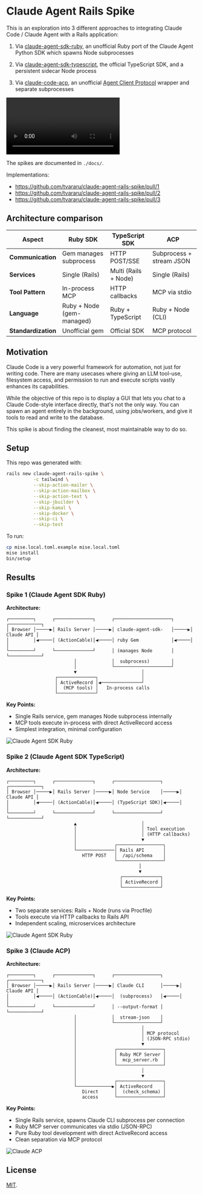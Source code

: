 # Claude Agent Rails Spike

This is an exploration into 3 different approaches to integrating Claude Code /
Claude Agent with a Rails application:

1) Via
[claude-agent-sdk-ruby](https://github.com/ya-luotao/claude-agent-sdk-ruby), an
unofficial Ruby port of the Claude Agent Python SDK which spawns Node
subprocesses

2) Via
[claude-agent-sdk-typescript](https://github.com/anthropics/claude-agent-sdk-typescript),
the official TypeScript SDK, and a persistent sidecar Node process

3) Via [claude-code-acp](https://github.com/zed-industries/claude-code-acp), an
unofficial [Agent Client Protocol](https://agentclientprotocol.com) wrapper and
separate subprocesses

![Demo video](docs/demo.mov)

The spikes are documented in `./docs/`.

Implementations:

- https://github.com/tvararu/claude-agent-rails-spike/pull/1
- https://github.com/tvararu/claude-agent-rails-spike/pull/2
- https://github.com/tvararu/claude-agent-rails-spike/pull/3

## Architecture comparison

| Aspect | Ruby SDK | TypeScript SDK | ACP |
|--------|----------|----------------|-----|
| **Communication** | Gem manages subprocess | HTTP POST/SSE | Subprocess + stream JSON |
| **Services** | Single (Rails) | Multi (Rails + Node) | Single (Rails) |
| **Tool Pattern** | In-process MCP | HTTP callbacks | MCP via stdio |
| **Language** | Ruby + Node (gem-managed) | Ruby + TypeScript | Ruby + Node (CLI) |
| **Standardization** | Unofficial gem | Official SDK | MCP protocol |

## Motivation

Claude Code is a very powerful framework for automation, not just for writing
code. There are many usecases where giving an LLM tool-use, filesystem access,
and permission to run and execute scripts vastly enhances its capabilities.

While the objective of this repo is to display a GUI that lets you chat to a
Claude Code-style interface directly, that's not the only way. You can spawn an
agent entirely in the background, using jobs/workers, and give it tools to read
and write to the database.

This spike is about finding the cleanest, most maintainable way to do so.

## Setup

This repo was generated with:

```sh
rails new claude-agent-rails-spike \
          -c tailwind \
          --skip-action-mailer \
          --skip-action-mailbox \
          --skip-action-text \
          --skip-jbuilder \
          --skip-kamal \
          --skip-docker \
          --skip-ci \
          --skip-test
```

To run:

```sh
cp mise.local.toml.example mise.local.toml
mise install
bin/setup
```

## Results

### Spike 1 (Claude Agent SDK Ruby)

**Architecture:**
```
┌─────────┐      ┌──────────────┐      ┌─────────────────────┐      ┌────────────┐
│ Browser │─────▶│ Rails Server │─────▶│ claude-agent-sdk-   │─────▶│ Claude API │
│         │◀─────│ (ActionCable)│◀─────│ ruby Gem            │◀─────│            │
└─────────┘      └──────────────┘      │ (manages Node       │      └────────────┘
                         │             │  subprocess)        │
                         │             └─────────────────────┘
                         ▼                        │
                  ┌──────────────┐                │
                  │ ActiveRecord │◀───────────────┘
                  │  (MCP tools) │   In-process calls
                  └──────────────┘
```

**Key Points:**
- Single Rails service, gem manages Node subprocess internally
- MCP tools execute in-process with direct ActiveRecord access
- Simplest integration, minimal configuration

![Claude Agent SDK Ruby](docs/spike-ruby-sdk-screenshot.png)

### Spike 2 (Claude Agent SDK TypeScript)

**Architecture:**
```
┌─────────┐      ┌──────────────┐      ┌─────────────────┐      ┌────────────┐
│ Browser │─────▶│ Rails Server │─────▶│ Node Service    │─────▶│ Claude API │
│         │◀─────│ (ActionCable)│◀─────│ (TypeScript SDK)│◀─────│            │
└─────────┘      └──────────────┘      └─────────────────┘      └────────────┘
                         ▲                        │
                         │                        │ Tool execution
                         │                        │ (HTTP callbacks)
                         │                        ▼
                         │              ┌─────────────────┐
                         └──────────────│ Rails API       │
                            HTTP POST   │  /api/schema    │
                                        └─────────────────┘
                                                 │
                                                 ▼
                                          ┌──────────────┐
                                          │ ActiveRecord │
                                          └──────────────┘
```

**Key Points:**
- Two separate services: Rails + Node (runs via Procfile)
- Tools execute via HTTP callbacks to Rails API
- Independent scaling, microservices architecture

![Claude Agent SDK Ruby](docs/spike-typescript-sdk-screenshot.png)

### Spike 3 (Claude ACP)

**Architecture:**
```
┌─────────┐      ┌──────────────┐      ┌─────────────────┐      ┌────────────┐
│ Browser │─────▶│ Rails Server │─────▶│ Claude CLI      │─────▶│ Claude API │
│         │◀─────│ (ActionCable)│◀─────│  (subprocess)   │◀─────│            │
└─────────┘      └──────────────┘      │ --output-format │      └────────────┘
                         │             │  stream-json    │
                         │             └─────────────────┘
                         │                        │
                         │                        │ MCP protocol
                         │                        │ (JSON-RPC stdio)
                         │                        ▼
                         │              ┌─────────────────┐
                         │              │ Ruby MCP Server │
                         │              │  mcp_server.rb  │
                         │              └─────────────────┘
                         │                        │
                         │                        ▼
                         │              ┌─────────────────┐
                         └─────────────▶│ ActiveRecord    │
                            Direct      │  (check_schema) │
                            access      └─────────────────┘
```

**Key Points:**
- Single Rails service, spawns Claude CLI subprocess per connection
- Ruby MCP server communicates via stdio (JSON-RPC)
- Pure Ruby tool development with direct ActiveRecord access
- Clean separation via MCP protocol

![Claude ACP](docs/spike-acp-screenshot.png)

## License

[MIT](LICENSE).
